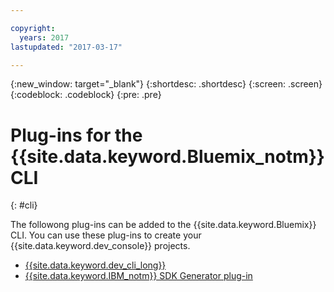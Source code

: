 ```yaml
---

copyright:
  years: 2017
lastupdated: "2017-03-17"

---
```

{:new_window: target="_blank"}
{:shortdesc: .shortdesc}
{:screen: .screen}
{:codeblock: .codeblock}
{:pre: .pre}

# Plug-ins for the {{site.data.keyword.Bluemix_notm}} CLI
{: #cli}

The followong plug-ins can be added to the {{site.data.keyword.Bluemix}} CLI. You can use these plug-ins to create your {{site.data.keyword.dev_console}} projects. 

* [{{site.data.keyword.dev_cli_long}}](dev_cli.html)
* [{{site.data.keyword.IBM_notm}} SDK Generator plug-in](sdk_cli.html)
